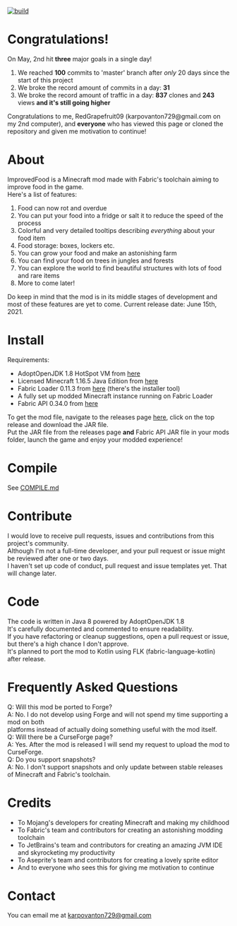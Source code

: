 [![build](https://github.com/RedGrapefruit09/ImprovedFood/actions/workflows/build.yml/badge.svg)](https://github.com/RedGrapefruit09/ImprovedFood/actions/workflows/build.yml)

# Congratulations!

On May, 2nd hit <b>three</b> major goals in a single day!
<ol>
<li>We reached <b>100</b> commits to 'master' branch after <i>only</i> 20 days since the start of this project</li>
<li>We broke the record amount of commits in a day: <b>31</b></li>
<li>We broke the record amount of traffic in a day: <b>837</b> clones and <b>243</b> views <b>and it's still going higher</b></li>
</ol>
Congratulations to me, RedGrapefruit09 (karpovanton729@gmail.com on my 2nd computer), and <b>everyone</b> who has viewed this page or cloned the repository and given me motivation to continue!

# About

ImprovedFood is a Minecraft mod made with Fabric's toolchain aiming to improve food in the game.  
Here's a list of features:
<ol>
<li>Food can now rot and overdue</li>
<li>You can put your food into a fridge or salt it to reduce the speed of the process</li>
<li>Colorful and very detailed tooltips describing <i>everything</i> about your food item</li>
<li>Food storage: boxes, lockers etc.</li>
<li>You can grow your food and make an astonishing farm</li>
<li>You can find your food on trees in jungles and forests</li>
<li>You can explore the world to find beautiful structures with lots of food and rare items</li>
<li>More to come later!</li>
</ol>
Do keep in mind that the mod is in its middle stages of development and most of these features are yet to come.  
Current release date: June 15th, 2021.

# Install

Requirements:
<ul>
<li>AdoptOpenJDK 1.8 HotSpot VM from <a href="https://adoptopenjdk.net/?variant=openjdk8&jvmVariant=hotspot">here</a></li>
<li>Licensed Minecraft 1.16.5 Java Edition from <a href="https://www.minecraft.net/en-us/">here</a></li>
<li>Fabric Loader 0.11.3 from <a href="https://fabricmc.net/use/">here</a> (there's the installer tool)</li>
<li>A fully set up modded Minecraft instance running on Fabric Loader</li>
<li>Fabric API 0.34.0 from <a href="https://www.curseforge.com/minecraft/mc-mods/fabric-api/files">here</a></li>
</ul>

To get the mod file, navigate to the releases page [here](https://github.com/RedGrapefruit09/ImprovedFood/releases),
click on the top release and download the JAR file.  
Put the JAR file from the releases page <b>and</b> Fabric API JAR file in your mods folder, launch the game and enjoy
your modded experience!

# Compile

See [COMPILE.md](https://github.com/RedGrapefruit09/ImprovedFood/blob/master/COMPILE.md)

# Contribute

I would love to receive pull requests, issues and contributions from this project's community.  
Although I'm not a full-time developer, and your pull request or issue might be reviewed after one or two days.  
I haven't set up code of conduct, pull request and issue templates yet. That will change later.

# Code

The code is written in Java 8 powered by AdoptOpenJDK 1.8  
It's carefully documented and commented to ensure readability.  
If you have refactoring or cleanup suggestions, open a pull request or issue, but there's a high chance I don't
approve.  
It's planned to port the mod to Kotlin using FLK (fabric-language-kotlin) after release.

# Frequently Asked Questions

Q: Will this mod be ported to Forge?  
A: No. I do not develop using Forge and will not spend my time supporting a mod on both  
platforms instead of actually doing something useful with the mod itself.  
Q: Will there be a CurseForge page?  
A: Yes. After the mod is released I will send my request to upload the mod to CurseForge.  
Q: Do you support snapshots?  
A: No. I don't support snapshots and only update between stable releases of Minecraft and Fabric's toolchain.

# Credits

<ul>
<li>To Mojang's developers for creating Minecraft and making my childhood</li>
<li>To Fabric's team and contributors for creating an astonishing modding toolchain</li>
<li>To JetBrains's team and contributors for creating an amazing JVM IDE and skyrocketing my productivity</li>
<li>To Aseprite's team and contributors for creating a lovely sprite editor</li>
<li>And to everyone who sees this for giving me motivation to continue</li>
</ul>

# Contact

You can email me at karpovanton729@gmail.com